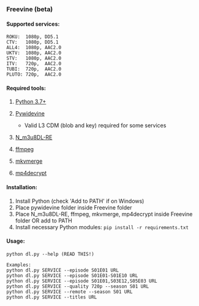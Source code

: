 ### Freevine (beta)

#### Supported services:
    ROKU:  1080p, DD5.1
    CTV:   1080p, DD5.1
    ALL4:  1080p, AAC2.0
    UKTV:  1080p, AAC2.0
    STV:   1080p, AAC2.0
    ITV:   720p,  AAC2.0
    TUBI:  720p,  AAC2.0
    PLUTO: 720p,  AAC2.0

#### Required tools:
1. [Python 3.7+](https://www.python.org/)

2. [Pywidevine](https://www.mediafire.com/file/y7o57xs6pazx0rc/pywidevine.zip/)

    * Valid L3 CDM (blob and key) required for some services

3. [N_m3u8DL-RE](https://github.com/nilaoda/N_m3u8DL-RE/releases/)

4. [ffmpeg](https://ffmpeg.org/)

5. [mkvmerge](https://mkvtoolnix.download/downloads.html)

6. [mp4decrypt](https://www.bento4.com/downloads/)

#### Installation:
1. Install Python (check 'Add to PATH' if on Windows)
2. Place pywidevine folder inside Freevine folder
3. Place N_m3u8DL-RE, ffmpeg, mkvmerge, mp4decrypt inside Freevine folder OR add to PATH
4. Install necessary Python modules: `pip install -r requirements.txt`

#### Usage:
    python dl.py --help (READ THIS!)

    Examples:
    python dl.py SERVICE --episode S01E01 URL
    python dl.py SERVICE --episode S01E01-S01E10 URL
    python dl.py SERVICE --episode S01E01,S03E12,S05E03 URL
    python dl.py SERVICE --quality 720p --season S01 URL
    python dl.py SERVICE --remote --season S01 URL
    python dl.py SERVICE --titles URL


